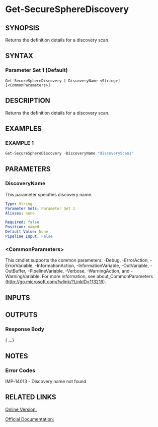 ﻿# Get-SecureSphereDiscovery

## SYNOPSIS
Returns the definition details for a discovery scan.

## SYNTAX

### Parameter Set 1 (Default)
```
Get-SecureSphereDiscovery [-DiscoveryName <String>] [<CommonParameters>]
```

## DESCRIPTION
Returns the definition details for a discovery scan.

## EXAMPLES

### EXAMPLE 1

```powershell
Get-SecureSphereDiscovery -DiscoveryName "discoveryScan1"
```

## PARAMETERS

### DiscoveryName
This parameter specifies discovery name.

```yaml
Type: String
Parameter Sets: Parameter Set 1
Aliases: none

Required: false
Position: named
Default Value: None
Pipeline Input: False
```

### \<CommonParameters\>
This cmdlet supports the common parameters: -Debug, -ErrorAction, -ErrorVariable, -InformationAction, -InformationVariable, -OutVariable, -OutBuffer, -PipelineVariable, -Verbose, -WarningAction, and -WarningVariable. For more information, see about_CommonParameters (http://go.microsoft.com/fwlink/?LinkID=113216).

## INPUTS

## OUTPUTS

### Response Body
{
...}

## NOTES

### Error Codes
IMP-14013 - Discovery name not found

## RELATED LINKS

[Online Version:](https://github.com/akshinmustafayev/Documentation/MD)

[Official Documentation:](https://docs.imperva.com/bundle/v13.6-api-reference-guide/page/77726.htm)



